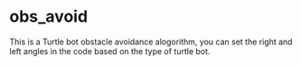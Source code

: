 # obs_avoid

This is a Turtle bot obstacle avoidance alogorithm, you can set the right and left angles in the code based on the type of turtle bot.
